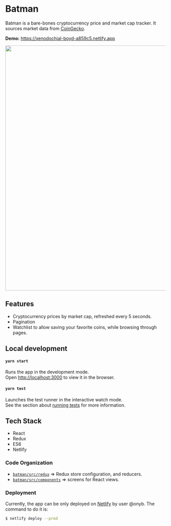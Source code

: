 # Batman

Batman is a bare-bones cryptocurrency price and market cap tracker. It sources market data from [CoinGecko](https://www.coingecko.com).

**Demo:** https://xenodochial-boyd-a859c5.netlify.app

<p align="center">
  <img width="768" src="https://user-images.githubusercontent.com/3684187/115841015-a2a9ab00-a41c-11eb-80fd-cc22894e418d.png">
</p>

## Features

- Cryptocurrency prices by market cap, refreshed every 5 seconds.
- Pagination
- Watchlist to allow saving your favorite coins, while browsing through pages.

## Local development

#### `yarn start`

Runs the app in the development mode.\
Open [http://localhost:3000](http://localhost:3000) to view it in the browser.

#### `yarn test`

Launches the test runner in the interactive watch mode.\
See the section about [running tests](https://facebook.github.io/create-react-app/docs/running-tests) for more information.

## Tech Stack

- React
- Redux
- ES6
- Netlify

### Code Organization

- [`batman/src/redux`](https://github.com/onyb/batman/tree/master/src/redux)  => Redux store configuration, and reducers.
- [`batman/src/components`](https://github.com/onyb/batman/tree/master/src/components) => screens for React views.

### Deployment

Currently, the app can be only deployed on [Netlify](https://www.netlify.com) by user @onyb. The command to do it is:

```sh
$ netlify deploy --prod
```
